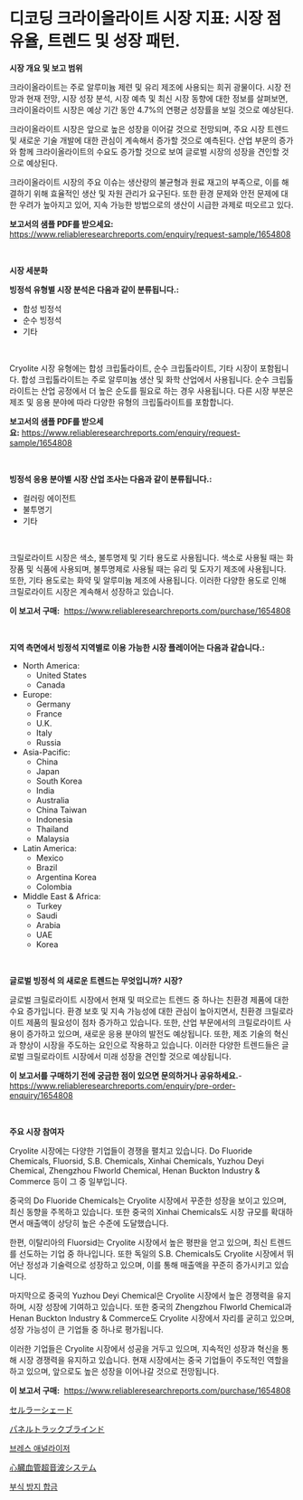 <p><h1>디코딩 크라이올라이트 시장 지표: 시장 점유율, 트렌드 및 성장 패턴.</h1></p><p><strong>시장 개요 및 보고 범위</strong></p>
<p><p>크라이올라이트는 주로 알루미늄 제련 및 유리 제조에 사용되는 희귀 광물이다. 시장 전망과 현재 전망, 시장 성장 분석, 시장 예측 및 최신 시장 동향에 대한 정보를 살펴보면, 크라이올라이트 시장은 예상 기간 동안 4.7%의 연평균 성장률을 보일 것으로 예상된다. </p><p>크라이올라이트 시장은 앞으로 높은 성장을 이어갈 것으로 전망되며, 주요 시장 트렌드 및 새로운 기술 개발에 대한 관심이 계속해서 증가할 것으로 예측된다. 산업 부문의 증가와 함께 크라이올라이트의 수요도 증가할 것으로 보여 글로벌 시장의 성장을 견인할 것으로 예상된다.</p><p>크라이올라이트 시장의 주요 이슈는 생산량의 불균형과 원료 재고의 부족으로, 이를 해결하기 위해 효율적인 생산 및 자원 관리가 요구된다. 또한 환경 문제와 안전 문제에 대한 우려가 높아지고 있어, 지속 가능한 방법으로의 생산이 시급한 과제로 떠오르고 있다.</p></p>
<p><strong>보고서의 샘플 PDF를 받으세요:</strong> <a href="https://www.reliableresearchreports.com/enquiry/request-sample/1654808">https://www.reliableresearchreports.com/enquiry/request-sample/1654808</a></p>
<p>&nbsp;</p>
<p><strong>시장 세분화</strong></p>
<p><strong>빙정석 유형별 시장 분석은 다음과 같이 분류됩니다.:</strong></p>
<p><ul><li>합성 빙정석</li><li>순수 빙정석</li><li>기타</li></ul></p>
<p>&nbsp;</p>
<p><p>Cryolite 시장 유형에는 합성 크립톨라이트, 순수 크립톨라이트, 기타 시장이 포함됩니다. 합성 크립톨라이트는 주로 알루미늄 생산 및 화학 산업에서 사용됩니다. 순수 크립톨라이트는 산업 공정에서 더 높은 순도를 필요로 하는 경우 사용됩니다. 다른 시장 부분은 제조 및 응용 분야에 따라 다양한 유형의 크립톨라이트를 포함합니다.</p></p>
<p><strong>보고서의 샘플 PDF를 받으세요:</strong>&nbsp;<a href="https://www.reliableresearchreports.com/enquiry/request-sample/1654808">https://www.reliableresearchreports.com/enquiry/request-sample/1654808</a></p>
<p>&nbsp;</p>
<p><strong> 빙정석 응용 분야별 시장 산업 조사는 다음과 같이 분류됩니다.:</strong></p>
<p><ul><li>컬러링 에이전트</li><li>불투명기</li><li>기타</li></ul></p>
<p>&nbsp;</p>
<p><p>크릴로라이트 시장은 색소, 불투명제 및 기타 용도로 사용됩니다. 색소로 사용될 때는 화장품 및 식품에 사용되며, 불투명제로 사용될 때는 유리 및 도자기 제조에 사용됩니다. 또한, 기타 용도로는 화약 및 알루미늄 제조에 사용됩니다. 이러한 다양한 용도로 인해 크릴로라이트 시장은 계속해서 성장하고 있습니다.</p></p>
<p><strong>이 보고서 구매:</strong>&nbsp; <a href="https://www.reliableresearchreports.com/purchase/1654808">https://www.reliableresearchreports.com/purchase/1654808</a></p>
<p>&nbsp;</p>
<p><strong>지역 측면에서 빙정석 지역별로 이용 가능한 시장 플레이어는 다음과 같습니다.:</strong></p>
<p><ul>
    <li>
        North America:
        <ul>
            <li>United States</li>
            <li>Canada</li>
        </ul>
    </li>
    <li>
        Europe:
        <ul>
            <li>Germany</li>
            <li>France</li>
            <li>U.K.</li>
            <li>Italy</li>
            <li>Russia</li>
        </ul>
    </li>
    <li>
        Asia-Pacific:
        <ul>
            <li>China</li>
            <li>Japan</li>
            <li>South Korea</li>
            <li>India</li>
            <li>Australia</li>
            <li>China Taiwan</li>
            <li>Indonesia</li>
            <li>Thailand</li>
            <li>Malaysia</li>
        </ul>
    </li>
    <li>
        Latin America:
        <ul>
            <li>Mexico</li>
            <li>Brazil</li>
            <li>Argentina Korea</li>
            <li>Colombia</li>
        </ul>
    </li>
    <li>
        Middle East & Africa:
        <ul>
            <li>Turkey</li>
            <li>Saudi</li>
            <li>Arabia</li>
            <li>UAE</li>
            <li>Korea</li>
        </ul>
    </li>
    </ul></p>
<p>&nbsp;</p>
<p><strong>글로벌 빙정석 의 새로운 트렌드는 무엇입니까? 시장?</strong></p>
<p><p>글로벌 크릴로라이트 시장에서 현재 및 떠오르는 트렌드 중 하나는 친환경 제품에 대한 수요 증가입니다. 환경 보호 및 지속 가능성에 대한 관심이 높아지면서, 친환경 크릴로라이트 제품의 필요성이 점차 증가하고 있습니다. 또한, 산업 부문에서의 크릴로라이트 사용이 증가하고 있으며, 새로운 응용 분야의 발전도 예상됩니다. 또한, 제조 기술의 혁신과 향상이 시장을 주도하는 요인으로 작용하고 있습니다. 이러한 다양한 트렌드들은 글로벌 크릴로라이트 시장에서 미래 성장을 견인할 것으로 예상됩니다.</p></p>
<p><strong>이 보고서를 구매하기 전에 궁금한 점이 있으면 문의하거나 공유하세요.</strong>- <a href="https://www.reliableresearchreports.com/enquiry/pre-order-enquiry/1654808">https://www.reliableresearchreports.com/enquiry/pre-order-enquiry/1654808</a></p>
<p>&nbsp;</p>
<p><strong>주요 시장 참여자</strong></p>
<p><p>Cryolite 시장에는 다양한 기업들이 경쟁을 펼치고 있습니다. Do Fluoride Chemicals, Fluorsid, S.B. Chemicals, Xinhai Chemicals, Yuzhou Deyi Chemical, Zhengzhou Flworld Chemical, Henan Buckton Industry & Commerce 등이 그 중 일부입니다.</p><p>중국의 Do Fluoride Chemicals는 Cryolite 시장에서 꾸준한 성장을 보이고 있으며, 최신 동향을 주목하고 있습니다. 또한 중국의 Xinhai Chemicals도 시장 규모를 확대하면서 매출액이 상당히 높은 수준에 도달했습니다.</p><p>한편, 이탈리아의 Fluorsid는 Cryolite 시장에서 높은 평판을 얻고 있으며, 최신 트렌드를 선도하는 기업 중 하나입니다. 또한 독일의 S.B. Chemicals도 Cryolite 시장에서 뛰어난 정성과 기술력으로 성장하고 있으며, 이를 통해 매출액을 꾸준히 증가시키고 있습니다.</p><p>마지막으로 중국의 Yuzhou Deyi Chemical은 Cryolite 시장에서 높은 경쟁력을 유지하며, 시장 성장에 기여하고 있습니다. 또한 중국의 Zhengzhou Flworld Chemical과 Henan Buckton Industry & Commerce도 Cryolite 시장에서 자리를 굳히고 있으며, 성장 가능성이 큰 기업들 중 하나로 평가됩니다.</p><p>이러한 기업들은 Cryolite 시장에서 성공을 거두고 있으며, 지속적인 성장과 혁신을 통해 시장 경쟁력을 유지하고 있습니다. 현재 시장에서는 중국 기업들이 주도적인 역할을 하고 있으며, 앞으로도 높은 성장을 이어나갈 것으로 전망됩니다.</p></p>
<p><strong>이 보고서 구매:</strong>&nbsp;&nbsp;<a href="https://www.reliableresearchreports.com/purchase/1654808">https://www.reliableresearchreports.com/purchase/1654808</a></p>
<p><p><a href="https://github.com/cbigkbh02719/Market-Research-Report-List-1/blob/main/783532213935.md">セルラーシェード</a></p><p><a href="https://github.com/ReganWisoky2023/Market-Research-Report-List-1/blob/main/750441613936.md">パネルトラックブラインド</a></p><p><a href="https://medium.com/@sophieinleeds/%ED%98%B8%ED%9D%A1-%EB%B6%84%EC%84%9D%EA%B8%B0-%EC%8B%9C%EC%9E%A5-%EC%9C%A0%ED%98%95-%EC%9D%91%EC%9A%A9-%EB%B0%8F-%EC%A7%80%EB%A6%AC%EB%B3%84-%EC%A2%85%ED%95%A9-%ED%8F%89%EA%B0%80-158ba8f433d7">브레스 애널라이저</a></p><p><a href="https://medium.com/@elishelacruz56456/%E5%BF%83%E8%87%93%E8%B6%85%E9%9F%B3%E6%B3%A2%E3%82%B7%E3%82%B9%E3%83%86%E3%83%A0%E5%B8%82%E5%A0%B4%E3%81%AE%E3%83%A1%E3%83%88%E3%83%AA%E3%82%AF%E3%82%B9%E3%82%92%E8%A7%A3%E8%AA%AD%E3%81%99%E3%82%8B-%E5%B8%82%E5%A0%B4%E3%82%B7%E3%82%A7%E3%82%A2-%E3%83%88%E3%83%AC%E3%83%B3%E3%83%89-%E6%88%90%E9%95%B7%E3%83%91%E3%82%BF%E3%83%BC%E3%83%B3-2fbd76e52ded">心臓血管超音波システム</a></p><p><a href="https://github.com/oajzkywllm460/Market-Research-Report-List-1/blob/main/974320512939.md">부식 방지 합금</a></p></p>
